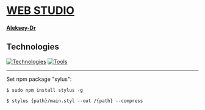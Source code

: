 # [WEB STUDIO](https://aleksey-dr.github.io/goit-markup-hw-03/)

#### [Aleksey-Dr](https://github.com/Aleksey-Dr)

## Technologies
[![Technologies](https://skillicons.dev/icons?i=html,css,js)](https://skillicons.dev)
[![Tools](https://skillicons.dev/icons?i=github,vscode,figma)](https://skillicons.dev)
___
Set npm package "sylus":
```
$ sudo npm install stylus -g
```

```
$ stylus {path}/main.styl --out /{path} --compress
```